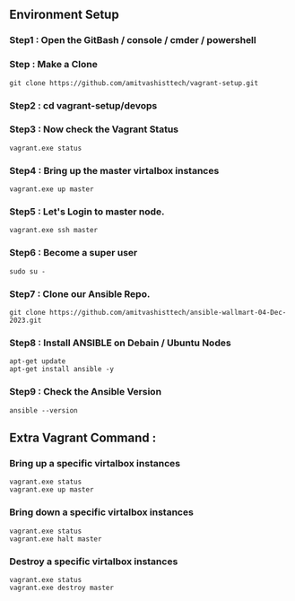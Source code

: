 
## Environment Setup 

### Step1 : Open the GitBash / console / cmder / powershell 

### Step : Make a Clone 
```
git clone https://github.com/amitvashisttech/vagrant-setup.git
```

### Step2 : cd vagrant-setup/devops

### Step3 : Now check the Vagrant Status 
```
vagrant.exe status 
```

### Step4 : Bring up the master virtalbox instances 
```
vagrant.exe up master
```

### Step5 : Let's Login to master node.
```
vagrant.exe ssh master
```

### Step6 : Become a super user
```
sudo su - 
```

### Step7 : Clone our Ansible Repo. 
```
git clone https://github.com/amitvashisttech/ansible-wallmart-04-Dec-2023.git
```


### Step8 : Install ANSIBLE on Debain / Ubuntu Nodes 
```
apt-get update
apt-get install ansible -y
```

### Step9 : Check the Ansible Version 
```
ansible --version
```


 
## Extra Vagrant Command  :
### Bring up a specific virtalbox instances 
```
vagrant.exe status 
vagrant.exe up master 
```
### Bring down a specific virtalbox instances 
```
vagrant.exe status 
vagrant.exe halt master 
```

### Destroy a specific virtalbox instances 
```
vagrant.exe status 
vagrant.exe destroy master 
```
